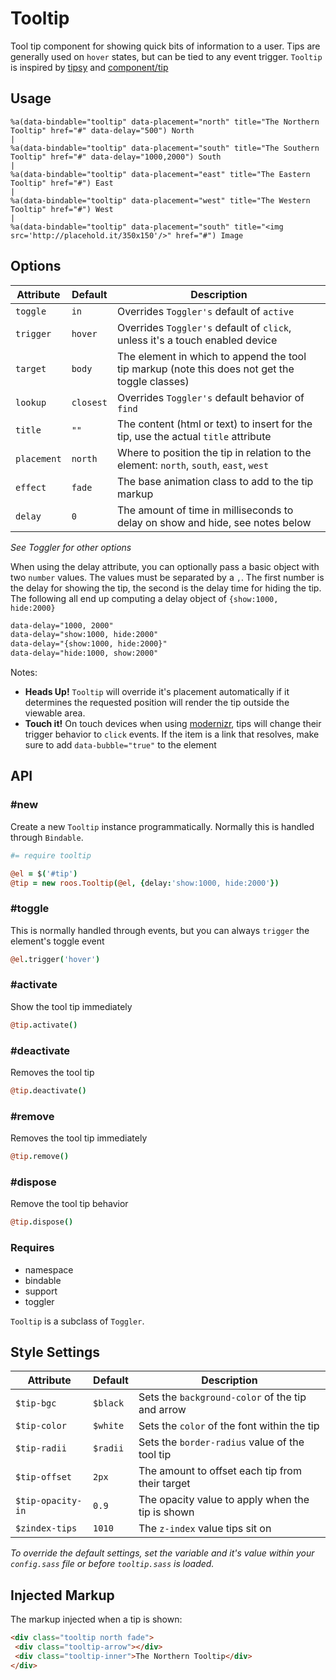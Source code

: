 
# Tooltip

Tool tip component for showing quick bits of information to a user. Tips
are generally used on `hover` states, but can be tied to any event
trigger. `Tooltip` is inspired by
[tipsy](https://github.com/jaz303/tipsy) and [component/tip](https://github.com/component/tip)


## Usage

```haml
%a(data-bindable="tooltip" data-placement="north" title="The Northern Tooltip" href="#" data-delay="500") North
|
%a(data-bindable="tooltip" data-placement="south" title="The Southern Tooltip" href="#" data-delay="1000,2000") South
|
%a(data-bindable="tooltip" data-placement="east" title="The Eastern Tooltip" href="#") East
|
%a(data-bindable="tooltip" data-placement="west" title="The Western Tooltip" href="#") West
|
%a(data-bindable="tooltip" data-placement="south" title="<img src='http://placehold.it/350x150'/>" href="#") Image
```


## Options

Attribute   | Default    | Description
----------- | ---------- | -------------------------------------------
`toggle`    | `in`       | Overrides `Toggler's` default of `active`
`trigger`   | `hover`    | Overrides `Toggler's` default of `click`, unless it's a touch enabled device
`target`    | `body`     | The element in which to append the tool tip markup (note this does not get the toggle classes)
`lookup`    | `closest`  | Overrides `Toggler's` default behavior of `find`
`title`     | `""`       | The content (html or text) to insert for the tip, use the actual `title` attribute
`placement` | `north`    | Where to position the tip in relation to the element: `north`, `south`, `east`, `west`
`effect`    | `fade`     | The base animation class to add to the tip markup
`delay`     | `0`        | The amount of time in milliseconds to delay on show and hide, see notes below

_See Toggler for other options_  

When using the delay attribute, you can optionally pass a basic object
with two `number` values. The values must be separated by a `,`. The
first number is the delay for showing the tip, the second is the delay
time for hiding the tip. The following all end up computing a delay
object of `{show:1000, hide:2000}`

```html
data-delay="1000, 2000"
data-delay="show:1000, hide:2000"
data-delay="{show:1000, hide:2000}"
data-delay="hide:1000, show:2000"
```

Notes:  

- **Heads Up!** `Tooltip` will override it's placement automatically if it
  determines the requested position will render the tip outside the
  viewable area.
- **Touch it!** On touch devices when using [modernizr](http://www.modernizr.com/), tips will change
  their trigger behavior to `click` events. If the item is a link that
  resolves, make sure to add `data-bubble="true"` to the element


## API

### #new
Create a new `Tooltip` instance programmatically. Normally this is
handled through `Bindable`. 

```coffee
#= require tooltip

@el = $('#tip')
@tip = new roos.Tooltip(@el, {delay:'show:1000, hide:2000'})
```
### #toggle
This is normally handled through events, but you can always `trigger` the
element's toggle event

```coffee
@el.trigger('hover')
```

### #activate
Show the tool tip immediately

```coffee
@tip.activate()
```

### #deactivate
Removes the tool tip

```coffee
@tip.deactivate()
```
### #remove
Removes the tool tip immediately

```coffee
@tip.remove()
```

### #dispose
Remove the tool tip behavior

```coffee
@tip.dispose()
```

### Requires
- namespace
- bindable
- support
- toggler

`Tooltip` is a subclass of `Toggler`.

## Style Settings

Attribute         | Default    | Description
----------------- | ---------- | -------------------------------------------
`$tip-bgc`        | `$black`   | Sets the `background-color` of the tip and arrow
`$tip-color`      | `$white`   | Sets the `color` of the font within the tip
`$tip-radii`      | `$radii`   | Sets the `border-radius` value of the tool tip
`$tip-offset`     | `2px`      | The amount to offset each tip from their target
`$tip-opacity-in` | `0.9`      | The opacity value to apply when the tip is shown
`$zindex-tips`    | `1010`     | The `z-index` value tips sit on

_To override the default settings, set the variable and it's value
within your `config.sass` file or before `tooltip.sass` is loaded._


## Injected Markup

The markup injected when a tip is shown:

```html
<div class="tooltip north fade">
 <div class="tooltip-arrow"></div>
 <div class="tooltip-inner">The Northern Tooltip</div>
</div>
```


